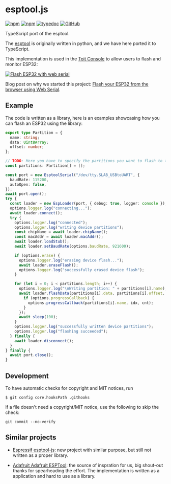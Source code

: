 # esptool.js

[![npm](https://img.shields.io/npm/v/@toit/esptool.js.svg?style=flat-square)](https://www.npmjs.org/package/@toit/esptool.js)
[![npm](https://img.shields.io/npm/l/@toit/esptool.js.svg?style=flat-square)](https://www.npmjs.org/package/@toit/esptool.js)
[![typedoc](https://img.shields.io/badge/-typedoc-blue?style=flat-square)](https://toitware.github.io/esptool.js)
[![GitHub](https://img.shields.io/github/stars/toitware/esptool.js.svg?style=flat-square)](https://github.com/toitware/esptool.js)


TypeScript port of the esptool.

The [esptool](https://github.com/espressif/esptool) is originally written in python, and we have here ported it to TypeScript.

This implementation is used in the [Toit Console](https://console.toit.io) to allow users to flash and monitor ESP32:

[![Flash ESP32 with web serial](https://img.youtube.com/vi/ZsD59Tg2oCQ/0.jpg)](https://www.youtube.com/watch?v=ZsD59Tg2oCQ)

Blog post on why we started this project: [Flash your ESP32 from the browser using Web Serial](https://blog.toit.io/flash-your-esp32-from-the-browser-using-web-serial-5eccb1483b9c).

## Example

The code is written as a library, here is an examples showcasing how you can flash an ESP32 using the library:

```typescript
export type Partition = {
  name: string;
  data: Uint8Array;
  offset: number;
};

// TODO: Here you have to specify the partitions you want to flash to the ESP32.
const partitions: Partition[] = [];

const port = new EsptoolSerial("/dev/tty.SLAB_USBtoUART", {
  baudRate: 115200,
  autoOpen: false,
});
await port.open();
try {
  const loader = new EspLoader(port, { debug: true, logger: console });
  options.logger.log("connecting...");
  await loader.connect();
  try {
    options.logger.log("connected");
    options.logger.log("writing device partitions");
    const chipName = await loader.chipName();
    const macAddr = await loader.macAddr();
    await loader.loadStub();
    await loader.setBaudRate(options.baudRate, 921600);

    if (options.erase) {
      options.logger.log("erasing device flash...");
      await loader.eraseFlash();
      options.logger.log("successfully erased device flash");
    }

    for (let i = 0; i < partitions.length; i++) {
      options.logger.log("\nWriting partition: " + partitions[i].name);
      await loader.flashData(partitions[i].data, partitions[i].offset, function (idx, cnt) {
        if (options.progressCallback) {
          options.progressCallback(partitions[i].name, idx, cnt);
        }
      });
      await sleep(100);
    }
    options.logger.log("successfully written device partitions");
    options.logger.log("flashing succeeded");
  } finally {
    await loader.disconnect();
  }
} finally {
  await port.close();
}
```

## Development
To have automatic checks for copyright and MIT notices, run

```
$ git config core.hooksPath .githooks
```

If a file doesn't need a copyright/MIT notice, use the following to skip
the check:
```
git commit --no-verify
```

## Similar projects

* [Espressif esptool-js](https://github.com/espressif/esptool-js): new project with similar purpose, but still not written as a proper library.

* [Adafruit Adafruit ESPTool](https://github.com/adafruit/Adafruit_WebSerial_ESPTool): the source of inspration for us, big shout-out thanks for spearheading the effort. The implementation is written as a application and hard to use as a library.
